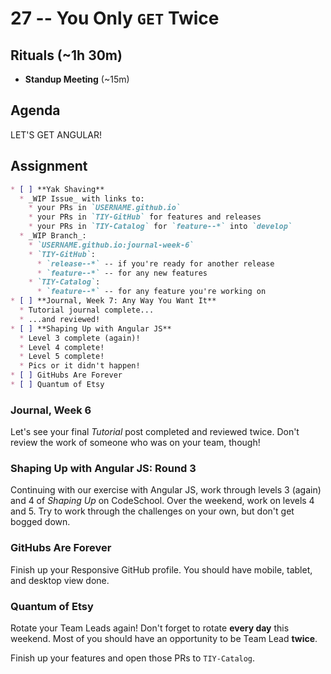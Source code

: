 # 27 -- You Only `GET` Twice

## Rituals (~1h 30m)

* **Standup Meeting** (~15m)

## Agenda

LET'S GET ANGULAR!

## Assignment

```markdown
* [ ] **Yak Shaving**
  * _WIP Issue_ with links to:
    * your PRs in `USERNAME.github.io`
    * your PRs in `TIY-GitHub` for features and releases
    * your PRs in `TIY-Catalog` for `feature--*` into `develop`
  * _WIP Branch_:
    * `USERNAME.github.io:journal-week-6`
    * `TIY-GitHub`:
      * `release--*` -- if you're ready for another release
      * `feature--*` -- for any new features
    * `TIY-Catalog`:
      * `feature--*` -- for any feature you're working on
* [ ] **Journal, Week 7: Any Way You Want It**
  * Tutorial journal complete...
  * ...and reviewed!
* [ ] **Shaping Up with Angular JS**
  * Level 3 complete (again)!
  * Level 4 complete!
  * Level 5 complete!
  * Pics or it didn't happen!
* [ ] GitHubs Are Forever
* [ ] Quantum of Etsy
```

### Journal, Week 6

Let's see your final _Tutorial_ post completed and reviewed twice. Don't review the work of someone who was on your team, though!

### Shaping Up with Angular JS: Round 3

Continuing with our exercise with Angular JS, work through levels 3 (again) and 4 of _Shaping Up_ on CodeSchool.  Over the weekend, work on levels 4 and 5.  Try to work through the challenges on your own, but don't get bogged down.

### GitHubs Are Forever

Finish up your Responsive GitHub profile. You should have mobile, tablet, and desktop view done. 

### Quantum of Etsy

Rotate your Team Leads again! Don't forget to rotate **every day** this weekend. Most of you should have an opportunity to be Team Lead **twice**.

Finish up your features and open those PRs to `TIY-Catalog`. 
